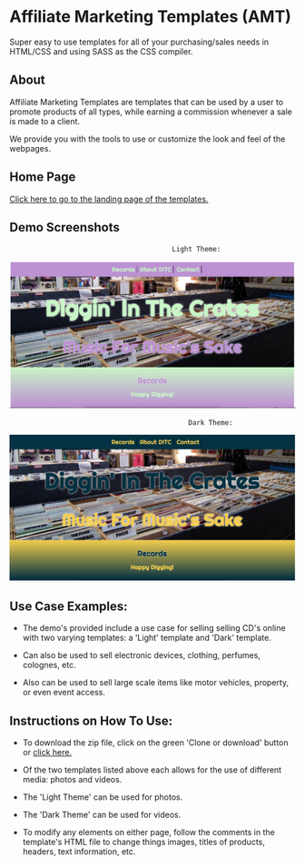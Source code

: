 # Affiliate Marketing Templates (AMT)

Super easy to use templates for all of your purchasing/sales needs in HTML/CSS and using SASS as the CSS compiler.

## About

Affiliate Marketing Templates are templates that can be used by a user to promote products of all types, while earning a commission whenever a sale is made to a client.

We provide you with the tools to use or customize the look and feel of the webpages.

## Home Page

[Click here to go to the landing page of the templates.](https://jld03e.github.io/AffiliateMarketing/HP.html)

## Demo Screenshots

                                            Light Theme:

![alt text](images/lightTheme.jpg "Light Theme Screenshot")

                                                Dark Theme:

![alt text](images/darkTheme.jpg "Light Theme Screenshot")


## Use Case Examples:

- The demo's provided include a use case for selling selling CD's online with two varying templates: a 'Light' template and 'Dark' template.

- Can also be used to sell electronic devices, clothing, perfumes, colognes, etc.

- Also can be used to sell large scale items like motor vehicles, property, or even event access.

## Instructions on How To Use:

- To download the zip file, click on the green 'Clone or download' button or [click here.](https://github.com/jld03e/AffiliateMarketing/archive/master.zip)

- Of the two templates listed above each allows for the use of different media: photos and videos.

- The 'Light Theme' can be used for photos.

- The 'Dark Theme' can be used for videos.

- To modify any elements on either page, follow the comments in the template's HTML file to change things
images, titles of products, headers, text information, etc.
